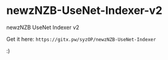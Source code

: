# newzNZB-UseNet-Indexer-v2
newzNZB UseNet Indexer v2

Get it here: ```https://gitx.pw/syzOP/newzNZB-UseNet-Indexer```

:)
